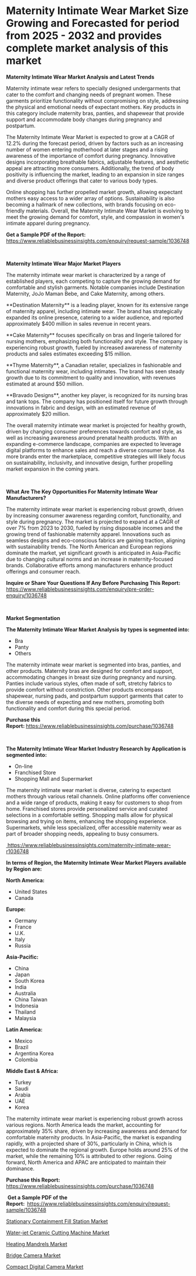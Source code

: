 <p><h1>Maternity Intimate Wear Market Size Growing and Forecasted for period from 2025 - 2032 and provides complete market analysis of this market</h1></p><p><strong>Maternity Intimate Wear Market Analysis and Latest Trends</strong></p>
<p><p>Maternity intimate wear refers to specially designed undergarments that cater to the comfort and changing needs of pregnant women. These garments prioritize functionality without compromising on style, addressing the physical and emotional needs of expectant mothers. Key products in this category include maternity bras, panties, and shapewear that provide support and accommodate body changes during pregnancy and postpartum. </p><p>The Maternity Intimate Wear Market is expected to grow at a CAGR of 12.2% during the forecast period, driven by factors such as an increasing number of women entering motherhood at later stages and a rising awareness of the importance of comfort during pregnancy. Innovative designs incorporating breathable fabrics, adjustable features, and aesthetic appeal are attracting more consumers. Additionally, the trend of body positivity is influencing the market, leading to an expansion in size ranges and diverse product offerings that cater to various body types.</p><p>Online shopping has further propelled market growth, allowing expectant mothers easy access to a wider array of options. Sustainability is also becoming a hallmark of new collections, with brands focusing on eco-friendly materials. Overall, the Maternity Intimate Wear Market is evolving to meet the growing demand for comfort, style, and compassion in women's intimate apparel during pregnancy.</p></p>
<p><strong>Get a Sample PDF of the Report:&nbsp;</strong> <a href="https://www.reliablebusinessinsights.com/enquiry/request-sample/1036748?utm_campaign=2310&utm_medium=2&utm_source=Github&utm_content=ia&utm_term=04042025&utm_id=maternity-intimate-wear">https://www.reliablebusinessinsights.com/enquiry/request-sample/1036748</a></p>
<p>&nbsp;</p>
<p><strong>Maternity Intimate Wear Major Market Players</strong></p>
<p><p>The maternity intimate wear market is characterized by a range of established players, each competing to capture the growing demand for comfortable and stylish garments. Notable companies include Destination Maternity, JoJo Maman Bebe, and Cake Maternity, among others.</p><p>**Destination Maternity** is a leading player, known for its extensive range of maternity apparel, including intimate wear. The brand has strategically expanded its online presence, catering to a wider audience, and reported approximately $400 million in sales revenue in recent years. </p><p>**Cake Maternity** focuses specifically on bras and lingerie tailored for nursing mothers, emphasizing both functionality and style. The company is experiencing robust growth, fueled by increased awareness of maternity products and sales estimates exceeding $15 million. </p><p>**Thyme Maternity**, a Canadian retailer, specializes in fashionable and functional maternity wear, including intimates. The brand has seen steady growth due to its commitment to quality and innovation, with revenues estimated at around $50 million.</p><p>**Bravado Designs**, another key player, is recognized for its nursing bras and tank tops. The company has positioned itself for future growth through innovations in fabric and design, with an estimated revenue of approximately $20 million.</p><p>The overall maternity intimate wear market is projected for healthy growth, driven by changing consumer preferences towards comfort and style, as well as increasing awareness around prenatal health products. With an expanding e-commerce landscape, companies are expected to leverage digital platforms to enhance sales and reach a diverse consumer base. As more brands enter the marketplace, competitive strategies will likely focus on sustainability, inclusivity, and innovative design, further propelling market expansion in the coming years.</p></p>
<p>&nbsp;</p>
<p><strong>What Are The Key Opportunities For Maternity Intimate Wear Manufacturers?</strong></p>
<p><p>The maternity intimate wear market is experiencing robust growth, driven by increasing consumer awareness regarding comfort, functionality, and style during pregnancy. The market is projected to expand at a CAGR of over 7% from 2023 to 2030, fueled by rising disposable incomes and the growing trend of fashionable maternity apparel. Innovations such as seamless designs and eco-conscious fabrics are gaining traction, aligning with sustainability trends. The North American and European regions dominate the market, yet significant growth is anticipated in Asia-Pacific due to changing cultural norms and an increase in maternity-focused brands. Collaborative efforts among manufacturers enhance product offerings and consumer reach.</p></p>
<p><strong>Inquire or Share Your Questions If Any Before Purchasing This Report:</strong> <a href="https://www.reliablebusinessinsights.com/enquiry/pre-order-enquiry/1036748?utm_campaign=2310&utm_medium=2&utm_source=Github&utm_content=ia&utm_term=04042025&utm_id=maternity-intimate-wear">https://www.reliablebusinessinsights.com/enquiry/pre-order-enquiry/1036748</a></p>
<p>&nbsp;</p>
<p><strong>Market Segmentation</strong></p>
<p><strong>The Maternity Intimate Wear Market Analysis by types is segmented into:</strong></p>
<p><ul><li>Bra</li><li>Panty</li><li>Others</li></ul></p>
<p><p>The maternity intimate wear market is segmented into bras, panties, and other products. Maternity bras are designed for comfort and support, accommodating changes in breast size during pregnancy and nursing. Panties include various styles, often made of soft, stretchy fabrics to provide comfort without constriction. Other products encompass shapewear, nursing pads, and postpartum support garments that cater to the diverse needs of expecting and new mothers, promoting both functionality and comfort during this special period.</p></p>
<p><strong>Purchase this Report:&nbsp;</strong><a href="https://www.reliablebusinessinsights.com/purchase/1036748?utm_campaign=2310&utm_medium=2&utm_source=Github&utm_content=ia&utm_term=04042025&utm_id=maternity-intimate-wear">https://www.reliablebusinessinsights.com/purchase/1036748</a></p>
<p>&nbsp;</p>
<p><strong>The Maternity Intimate Wear Market Industry Research by Application is segmented into:</strong></p>
<p><ul><li>On-line</li><li>Franchised Store</li><li>Shopping Mall and Supermarket</li></ul></p>
<p><p>The maternity intimate wear market is diverse, catering to expectant mothers through various retail channels. Online platforms offer convenience and a wide range of products, making it easy for customers to shop from home. Franchised stores provide personalized service and curated selections in a comfortable setting. Shopping malls allow for physical browsing and trying on items, enhancing the shopping experience. Supermarkets, while less specialized, offer accessible maternity wear as part of broader shopping needs, appealing to busy consumers.</p></p>
<p><a href="https://www.reliablebusinessinsights.com/maternity-intimate-wear-r1036748?utm_campaign=2310&utm_medium=2&utm_source=Github&utm_content=ia&utm_term=04042025&utm_id=maternity-intimate-wear">&nbsp;https://www.reliablebusinessinsights.com/maternity-intimate-wear-r1036748</a></p>
<p><strong>In terms of Region, the Maternity Intimate Wear Market Players available by Region are:</strong></p>
<p>
    <p> <strong> North America: </strong>
        <ul>
            <li>United States</li>
            <li>Canada</li>
        </ul>
        </p> 
    <p> <strong> Europe: </strong>
        <ul>
            <li>Germany</li>
            <li>France</li>
            <li>U.K.</li>
            <li>Italy</li>
            <li>Russia</li>
        </ul>
        </p> 
    <p> <strong> Asia-Pacific: </strong>
        <ul>
            <li>China</li>
            <li>Japan</li>
            <li>South Korea</li>
            <li>India</li>
            <li>Australia</li>
            <li>China Taiwan</li>
            <li>Indonesia</li>
            <li>Thailand</li>
            <li>Malaysia</li>
        </ul>
        </p> 
    <p> <strong> Latin America: </strong>
        <ul>
            <li>Mexico</li>
            <li>Brazil</li>
            <li>Argentina Korea</li>
            <li>Colombia</li>
        </ul>
        </p> 
    <p> <strong> Middle East & Africa: </strong>
        <ul>
            <li>Turkey</li>
            <li>Saudi</li>
            <li>Arabia</li>
            <li>UAE</li>
            <li>Korea</li>
        </ul>
    </p>
    </p>
<p><p>The maternity intimate wear market is experiencing robust growth across various regions. North America leads the market, accounting for approximately 35% share, driven by increasing awareness and demand for comfortable maternity products. In Asia-Pacific, the market is expanding rapidly, with a projected share of 30%, particularly in China, which is expected to dominate the regional growth. Europe holds around 25% of the market, while the remaining 10% is attributed to other regions. Going forward, North America and APAC are anticipated to maintain their dominance.</p></p>
<p><strong>Purchase this Report: </strong><a href="https://www.reliablebusinessinsights.com/purchase/1036748?utm_campaign=2310&utm_medium=2&utm_source=Github&utm_content=ia&utm_term=04042025&utm_id=maternity-intimate-wear">https://www.reliablebusinessinsights.com/purchase/1036748</a></p>
<p>&nbsp;<strong>Get a Sample PDF of the Report:&nbsp;&nbsp;</strong><a href="https://www.reliablebusinessinsights.com/enquiry/request-sample/1036748?utm_campaign=2310&utm_medium=2&utm_source=Github&utm_content=ia&utm_term=04042025&utm_id=maternity-intimate-wear">https://www.reliablebusinessinsights.com/enquiry/request-sample/1036748</a></p>
<p><strong></strong></p>
<p><p><a href="https://www.linkedin.com/pulse/stationary-containment-fill-station-industry-analysis-9wnae?utm_campaign=2310&utm_medium=2&utm_source=Github&utm_content=ia&utm_term=04042025&utm_id=maternity-intimate-wear">Stationary Containment Fill Station Market</a></p><p><a href="https://www.linkedin.com/pulse/water-jet-ceramic-cutting-machine-market-revolution-qrgge?utm_campaign=2310&utm_medium=2&utm_source=Github&utm_content=ia&utm_term=04042025&utm_id=maternity-intimate-wear">Water-jet Ceramic Cutting Machine Market</a></p><p><a href="https://www.linkedin.com/pulse/future-heating-mandrels-market-trends-revenue-forecast-g9f2e?utm_campaign=2310&utm_medium=2&utm_source=Github&utm_content=ia&utm_term=04042025&utm_id=maternity-intimate-wear">Heating Mandrels Market</a></p><p><a href="https://github.com/janustabarf2/Market-Research-Report-List-1/blob/main/bridge-camera-market.md?utm_campaign=2310&utm_medium=2&utm_source=Github&utm_content=ia&utm_term=04042025&utm_id=maternity-intimate-wear">Bridge Camera Market</a></p><p><a href="https://github.com/kaganalcinwv/Market-Research-Report-List-1/blob/main/compact-digital-camera-market.md?utm_campaign=2310&utm_medium=2&utm_source=Github&utm_content=ia&utm_term=04042025&utm_id=maternity-intimate-wear">Compact Digital Camera Market</a></p></p>
